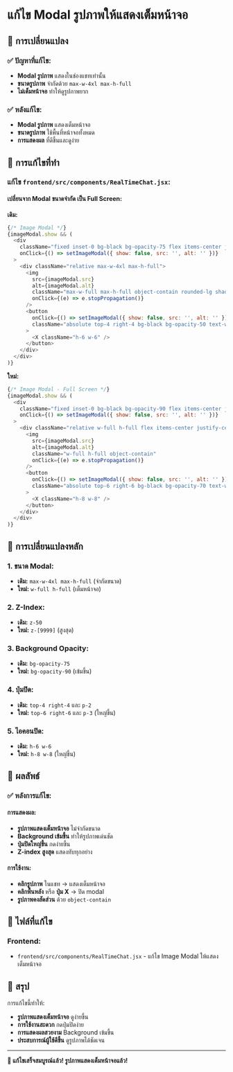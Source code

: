 # แก้ไข Modal รูปภาพให้แสดงเต็มหน้าจอ

## 🎯 การเปลี่ยนแปลง

### ✅ ปัญหาที่แก้ไข:
- **Modal รูปภาพ** แสดงในช่องแชทเท่านั้น
- **ขนาดรูปภาพ** จำกัดด้วย `max-w-4xl max-h-full`
- **ไม่เต็มหน้าจอ** ทำให้ดูรูปภาพยาก

### ✅ หลังแก้ไข:
- **Modal รูปภาพ** แสดงเต็มหน้าจอ
- **ขนาดรูปภาพ** ใช้พื้นที่หน้าจอทั้งหมด
- **การแสดงผล** ที่ดีขึ้นและดูง่าย

## 🔧 การแก้ไขที่ทำ

### แก้ไข `frontend/src/components/RealTimeChat.jsx`:

#### เปลี่ยนจาก Modal ขนาดจำกัด เป็น Full Screen:

**เดิม:**
```javascript
{/* Image Modal */}
{imageModal.show && (
  <div 
    className="fixed inset-0 bg-black bg-opacity-75 flex items-center justify-center z-50 p-4"
    onClick={() => setImageModal({ show: false, src: '', alt: '' })}
  >
    <div className="relative max-w-4xl max-h-full">
      <img
        src={imageModal.src}
        alt={imageModal.alt}
        className="max-w-full max-h-full object-contain rounded-lg shadow-2xl"
        onClick={(e) => e.stopPropagation()}
      />
      <button
        onClick={() => setImageModal({ show: false, src: '', alt: '' })}
        className="absolute top-4 right-4 bg-black bg-opacity-50 text-white rounded-full p-2 hover:bg-opacity-75 transition-opacity"
      >
        <X className="h-6 w-6" />
      </button>
    </div>
  </div>
)}
```

**ใหม่:**
```javascript
{/* Image Modal - Full Screen */}
{imageModal.show && (
  <div 
    className="fixed inset-0 bg-black bg-opacity-90 flex items-center justify-center z-[9999]"
    onClick={() => setImageModal({ show: false, src: '', alt: '' })}
  >
    <div className="relative w-full h-full flex items-center justify-center">
      <img
        src={imageModal.src}
        alt={imageModal.alt}
        className="w-full h-full object-contain"
        onClick={(e) => e.stopPropagation()}
      />
      <button
        onClick={() => setImageModal({ show: false, src: '', alt: '' })}
        className="absolute top-6 right-6 bg-black bg-opacity-70 text-white rounded-full p-3 hover:bg-opacity-90 transition-opacity z-10"
      >
        <X className="h-8 w-8" />
      </button>
    </div>
  </div>
)}
```

## 🎯 การเปลี่ยนแปลงหลัก

### 1. **ขนาด Modal:**
- **เดิม:** `max-w-4xl max-h-full` (จำกัดขนาด)
- **ใหม่:** `w-full h-full` (เต็มหน้าจอ)

### 2. **Z-Index:**
- **เดิม:** `z-50`
- **ใหม่:** `z-[9999]` (สูงสุด)

### 3. **Background Opacity:**
- **เดิม:** `bg-opacity-75`
- **ใหม่:** `bg-opacity-90` (เข้มขึ้น)

### 4. **ปุ่มปิด:**
- **เดิม:** `top-4 right-4` และ `p-2`
- **ใหม่:** `top-6 right-6` และ `p-3` (ใหญ่ขึ้น)

### 5. **ไอคอนปิด:**
- **เดิม:** `h-6 w-6`
- **ใหม่:** `h-8 w-8` (ใหญ่ขึ้น)

## 🎯 ผลลัพธ์

### ✅ หลังการแก้ไข:

#### การแสดงผล:
- **รูปภาพแสดงเต็มหน้าจอ** ไม่จำกัดขนาด
- **Background เข้มขึ้น** ทำให้รูปภาพเด่นชัด
- **ปุ่มปิดใหญ่ขึ้น** กดง่ายขึ้น
- **Z-index สูงสุด** แสดงทับทุกอย่าง

#### การใช้งาน:
- **คลิกรูปภาพ** ในแชท → แสดงเต็มหน้าจอ
- **คลิกพื้นหลัง** หรือ **ปุ่ม X** → ปิด modal
- **รูปภาพคงสัดส่วน** ด้วย `object-contain`

## 📁 ไฟล์ที่แก้ไข

### Frontend:
- `frontend/src/components/RealTimeChat.jsx` - แก้ไข Image Modal ให้แสดงเต็มหน้าจอ

## 🎉 สรุป

การแก้ไขนี้ทำให้:
- **รูปภาพแสดงเต็มหน้าจอ** ดูง่ายขึ้น
- **การใช้งานสะดวก** กดปุ่มปิดง่าย
- **การแสดงผลสวยงาม** Background เข้มขึ้น
- **ประสบการณ์ผู้ใช้ดีขึ้น** ดูรูปภาพได้ชัดเจน

---

**🎉 แก้ไขเสร็จสมบูรณ์แล้ว! รูปภาพแสดงเต็มหน้าจอแล้ว!**
